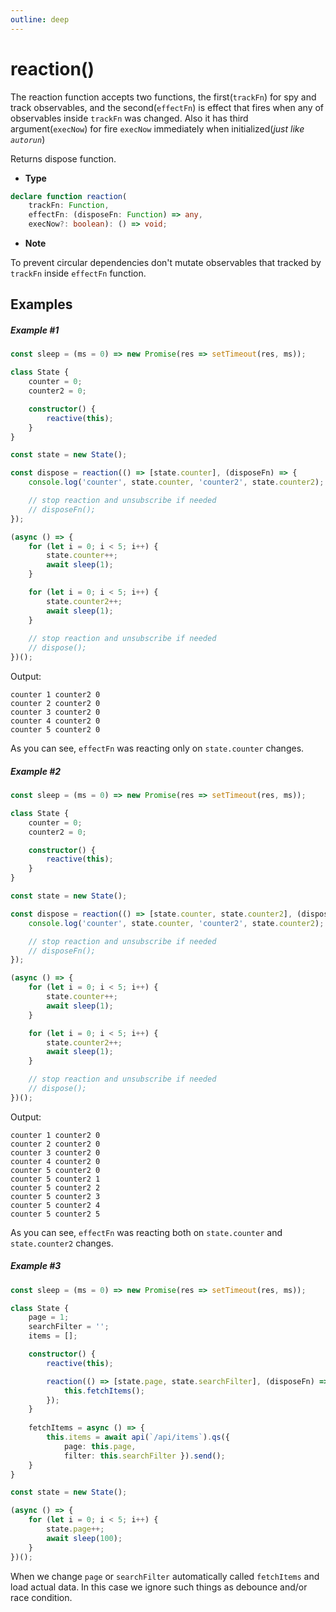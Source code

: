 ```yaml
---
outline: deep
---
```


# reaction()
The reaction function accepts two functions, the first(`trackFn`) for spy and track observables, 
and the second(`effectFn`) is effect that fires when any of observables inside `trackFn` was changed.
Also it has third argument(`execNow`) for fire `execNow` immediately when initialized(*just like `autorun`*)

Returns dispose function.
- **Type**
```typescript
declare function reaction(
    trackFn: Function, 
    effectFn: (disposeFn: Function) => any, 
    execNow?: boolean): () => void;
```
- **Note**

To prevent circular dependencies don't mutate observables that tracked by `trackFn` inside `effectFn` function.


## Examples

##### Example #1

```typescript
const sleep = (ms = 0) => new Promise(res => setTimeout(res, ms));

class State {
    counter = 0;
    counter2 = 0;

    constructor() {
        reactive(this);
    }
}

const state = new State();

const dispose = reaction(() => [state.counter], (disposeFn) => {
    console.log('counter', state.counter, 'counter2', state.counter2);

    // stop reaction and unsubscribe if needed
    // disposeFn();
});

(async () => {
    for (let i = 0; i < 5; i++) {
        state.counter++;
        await sleep(1);
    }

    for (let i = 0; i < 5; i++) {
        state.counter2++;
        await sleep(1);
    }
    
    // stop reaction and unsubscribe if needed
    // dispose();
})();
```
Output:
```
counter 1 counter2 0
counter 2 counter2 0
counter 3 counter2 0
counter 4 counter2 0
counter 5 counter2 0
```
As you can see, `effectFn` was reacting only on `state.counter` changes.

##### Example #2

```typescript
const sleep = (ms = 0) => new Promise(res => setTimeout(res, ms));

class State {
    counter = 0;
    counter2 = 0;

    constructor() {
        reactive(this);
    }
}

const state = new State();

const dispose = reaction(() => [state.counter, state.counter2], (disposeFn) => {
    console.log('counter', state.counter, 'counter2', state.counter2);

    // stop reaction and unsubscribe if needed
    // disposeFn();
});

(async () => {
    for (let i = 0; i < 5; i++) {
        state.counter++;
        await sleep(1);
    }

    for (let i = 0; i < 5; i++) {
        state.counter2++;
        await sleep(1);
    }

    // stop reaction and unsubscribe if needed
    // dispose();
})();
```
Output:
```
counter 1 counter2 0
counter 2 counter2 0
counter 3 counter2 0
counter 4 counter2 0
counter 5 counter2 0
counter 5 counter2 1
counter 5 counter2 2
counter 5 counter2 3
counter 5 counter2 4
counter 5 counter2 5
```
As you can see, `effectFn` was reacting both on `state.counter` and `state.counter2` changes.

##### Example #3

```typescript
const sleep = (ms = 0) => new Promise(res => setTimeout(res, ms));

class State {
    page = 1;
    searchFilter = '';
    items = [];

    constructor() {
        reactive(this);

        reaction(() => [state.page, state.searchFilter], (disposeFn) => {
            this.fetchItems();
        });
    }
    
    fetchItems = async () => {
        this.items = await api(`/api/items`).qs({ 
            page: this.page, 
            filter: this.searchFilter }).send();
    }
}

const state = new State();

(async () => {
    for (let i = 0; i < 5; i++) {
        state.page++;
        await sleep(100);
    }
})();
```
When we change `page` or `searchFilter` automatically called `fetchItems` and load actual data. 
In this case we ignore such things as debounce and/or race condition.

